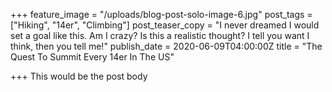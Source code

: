 +++
feature_image = "/uploads/blog-post-solo-image-6.jpg"
post_tags = ["Hiking", "14er", "Climbing"]
post_teaser_copy = "I never dreamed I would set a goal like this. Am I crazy? Is this a realistic thought? I tell you want I think, then you tell me!"
publish_date = 2020-06-09T04:00:00Z
title = "The Quest To Summit Every 14er In The US"

+++
This would be the post body
